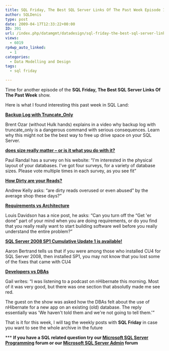 ```yaml
---
title: SQL Friday, The Best SQL Server Links Of The Past Week Episode 18
author: SQLDenis
type: post
date: 2009-04-17T12:33:22+00:00
ID: 391
url: /index.php/datamgmt/datadesign/sql-friday-the-best-sql-server-links-of-19/
views:
  - 6019
rp4wp_auto_linked:
  - 1
categories:
  - Data Modelling and Design
tags:
  - sql friday

---
```

Time for another episode of the **SQL Friday, The Best SQL Server Links Of The Past Week** show.
  
Here is what I found interesting this past week in SQL Land:

**[Backup Log with Truncate_Only][1]**
  
Brent Ozar (without Hulk hands) explains in a video why backup log with truncate_only is a dangerous command with serious consequences. Learn why this might not be the best way to free up drive space on your SQL Server.

**[does size really matter – or is it what you do with it?][2]**
  
Paul Randal has a survey on his website: “I'm interested in the physical layout of your databases. I've got four surveys, for a variety of database sizes. Please vote multiple times in each survey, as you see fit”

**[How Dirty are your Reads?][3]**
  
Andrew Kelly asks: “are dirty reads overused or even abused” by the average shop these days?”

**[Requirements vs Architecture][4]**
  
Louis Davidson has a nice post, he asks: “Can you turn off the “Get 'er done” part of your mind when you are doing requirements, or do you find that you really really want to start building software well before you really understand the entire problem?”

**[SQL Server 2008 SP1 Cumulative Update 1 is available!][5]**
  
Aaron Bertrand tells us that if you were among those who installed CU4 for SQL Server 2008, then installed SP1, you may not know that you lost some of the fixes that came with CU4

**[Developers vs DBAs][6]**
  
Gail writes: “I was listening to a podcast on nHibernate this morning. Most of it was very good, but there was one section that absolutly made me see red.

The guest on the show was asked how the DBAs felt about the use of nHibernate for a new app on an existing (old) database. The reply essentially was 'We haven't told them and we're not going to tell them.'”



That is it for this week, I will tag the weekly posts with **SQL Friday** in case you want to see the whole archive in the future

\*** **If you have a SQL related question try our [Microsoft SQL Server Programming][7] forum or our [Microsoft SQL Server Admin][8] forum**<ins></ins>

 [1]: http://sqlserverpedia.com/blog/sql-server-management/backup-log-with-truncate_only/
 [2]: http://www.sqlskills.com/BLOGS/PAUL/post/Weekly-survey-does-size-really-matter-or-is-it-what-you-do-with-it.aspx
 [3]: http://sqlblog.com/blogs/andrew_kelly/archive/2009/04/10/how-dirty-are-your-reads.aspx
 [4]: http://sqlblog.com/blogs/louis_davidson/archive/2009/04/12/requirements-vs-architecture.aspx
 [5]: http://sqlblog.com/blogs/aaron_bertrand/archive/2009/04/15/sql-server-2008-sp1-cumulative-update-1-is-available.aspx
 [6]: http://feedproxy.google.com/~r/SqlInTheWild/~3/mP2NcDDRCVw/
 [7]: http://forum.ltd.local/viewforum.php?f=17
 [8]: http://forum.ltd.local/viewforum.php?f=22